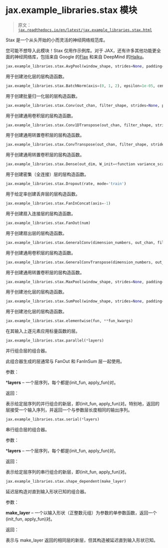 # jax.example_libraries.stax 模块

> 原文：[`jax.readthedocs.io/en/latest/jax.example_libraries.stax.html`](https://jax.readthedocs.io/en/latest/jax.example_libraries.stax.html)

Stax 是一个从头开始的小而灵活的神经网络规范库。

您可能不想导入此模块！Stax 仅用作示例库。对于 JAX，还有许多其他功能更全面的神经网络库，包括来自 Google 的[Flax](https://github.com/google/flax) 和来自 DeepMind 的[Haiku](https://github.com/deepmind/dm-haiku)。

```py
jax.example_libraries.stax.AvgPool(window_shape, strides=None, padding='VALID', spec=None)
```

用于创建池化层的层构造函数。

```py
jax.example_libraries.stax.BatchNorm(axis=(0, 1, 2), epsilon=1e-05, center=True, scale=True, beta_init=<function zeros>, gamma_init=<function ones>)
```

用于创建批量归一化层的层构造函数。

```py
jax.example_libraries.stax.Conv(out_chan, filter_shape, strides=None, padding='VALID', W_init=None, b_init=<function normal.<locals>.init>)
```

用于创建通用卷积层的层构造函数。

```py
jax.example_libraries.stax.Conv1DTranspose(out_chan, filter_shape, strides=None, padding='VALID', W_init=None, b_init=<function normal.<locals>.init>)
```

用于创建通用转置卷积层的层构造函数。

```py
jax.example_libraries.stax.ConvTranspose(out_chan, filter_shape, strides=None, padding='VALID', W_init=None, b_init=<function normal.<locals>.init>)
```

用于创建通用转置卷积层的层构造函数。

```py
jax.example_libraries.stax.Dense(out_dim, W_init=<function variance_scaling.<locals>.init>, b_init=<function normal.<locals>.init>)
```

用于创建密集（全连接）层的层构造函数。

```py
jax.example_libraries.stax.Dropout(rate, mode='train')
```

用于给定率创建丢弃层的层构造函数。

```py
jax.example_libraries.stax.FanInConcat(axis=-1)
```

用于创建扇入连接层的层构造函数。

```py
jax.example_libraries.stax.FanOut(num)
```

用于创建扇出层的层构造函数。

```py
jax.example_libraries.stax.GeneralConv(dimension_numbers, out_chan, filter_shape, strides=None, padding='VALID', W_init=None, b_init=<function normal.<locals>.init>)
```

用于创建通用卷积层的层构造函数。

```py
jax.example_libraries.stax.GeneralConvTranspose(dimension_numbers, out_chan, filter_shape, strides=None, padding='VALID', W_init=None, b_init=<function normal.<locals>.init>)
```

用于创建通用转置卷积层的层构造函数。

```py
jax.example_libraries.stax.MaxPool(window_shape, strides=None, padding='VALID', spec=None)
```

用于创建池化层的层构造函数。

```py
jax.example_libraries.stax.SumPool(window_shape, strides=None, padding='VALID', spec=None)
```

用于创建池化层的层构造函数。

```py
jax.example_libraries.stax.elementwise(fun, **fun_kwargs)
```

在其输入上逐元素应用标量函数的层。

```py
jax.example_libraries.stax.parallel(*layers)
```

并行组合层的组合器。

此组合器生成的层通常与 FanOut 和 FanInSum 层一起使用。

参数：

***layers** – 一个层序列，每个都是(init_fun, apply_fun)对。

返回：

表示给定层序列的并行组合的新层，即(init_fun, apply_fun)对。特别地，返回的层接受一个输入序列，并返回一个与参数层长度相同的输出序列。

```py
jax.example_libraries.stax.serial(*layers)
```

串行组合层的组合器。

参数：

***layers** – 一个层序列，每个都是(init_fun, apply_fun)对。

返回：

表示给定层序列的串行组合的新层，即(init_fun, apply_fun)对。

```py
jax.example_libraries.stax.shape_dependent(make_layer)
```

延迟层构造对直到输入形状已知的组合器。

参数：

**make_layer** – 一个以输入形状（正整数元组）为参数的单参数函数，返回一个(init_fun, apply_fun)对。

返回：

表示与 make_layer 返回的相同层的新层，但其构造被延迟直到输入形状已知。
